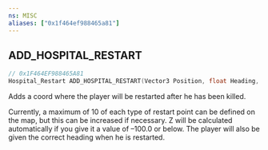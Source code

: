 ```yaml
---
ns: MISC
aliases: ["0x1f464ef988465a81"]
---
```

## ADD_HOSPITAL_RESTART

```c
// 0x1F464EF988465A81
Hospital_Restart ADD_HOSPITAL_RESTART(Vector3 Position, float Heading, int WhenToUse);
```

Adds a coord where the player will be restarted after he has been killed.

Currently, a maximum of 10 of each type of restart point can be defined on the map, but this can be increased if necessary. Z will be calculated automatically if you give it a value of –100.0 or below. The player will also be given the correct heading when he is restarted.

